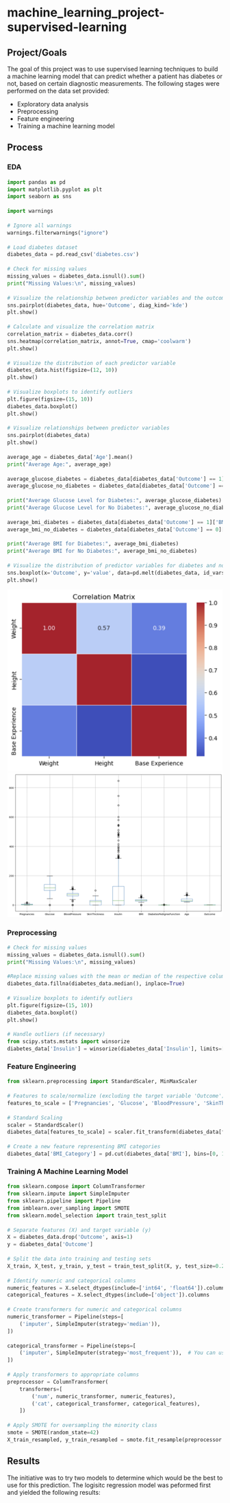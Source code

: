 # machine_learning_project-supervised-learning

## Project/Goals
The goal of this project was to use supervised learning techniques to build a machine learning model that can predict whether a patient has diabetes or not, based on certain diagnostic measurements. The following stages were performed on the data set provided:
- Exploratory data analysis
- Preprocessing
- Feature engineering
- Training a machine learning model


## Process
### EDA

``` python
import pandas as pd
import matplotlib.pyplot as plt
import seaborn as sns

import warnings

# Ignore all warnings
warnings.filterwarnings("ignore")

# Load diabetes dataset
diabetes_data = pd.read_csv('diabetes.csv')

# Check for missing values
missing_values = diabetes_data.isnull().sum()
print("Missing Values:\n", missing_values)

# Visualize the relationship between predictor variables and the outcome variable
sns.pairplot(diabetes_data, hue='Outcome', diag_kind='kde')
plt.show()

# Calculate and visualize the correlation matrix
correlation_matrix = diabetes_data.corr()
sns.heatmap(correlation_matrix, annot=True, cmap='coolwarm')
plt.show()

# Visualize the distribution of each predictor variable
diabetes_data.hist(figsize=(12, 10))
plt.show()

# Visualize boxplots to identify outliers
plt.figure(figsize=(15, 10))
diabetes_data.boxplot()
plt.show()

# Visualize relationships between predictor variables
sns.pairplot(diabetes_data)
plt.show()

average_age = diabetes_data['Age'].mean()
print("Average Age:", average_age)

average_glucose_diabetes = diabetes_data[diabetes_data['Outcome'] == 1]['Glucose'].mean()
average_glucose_no_diabetes = diabetes_data[diabetes_data['Outcome'] == 0]['Glucose'].mean()

print("Average Glucose Level for Diabetes:", average_glucose_diabetes)
print("Average Glucose Level for No Diabetes:", average_glucose_no_diabetes)

average_bmi_diabetes = diabetes_data[diabetes_data['Outcome'] == 1]['BMI'].mean()
average_bmi_no_diabetes = diabetes_data[diabetes_data['Outcome'] == 0]['BMI'].mean()

print("Average BMI for Diabetes:", average_bmi_diabetes)
print("Average BMI for No Diabetes:", average_bmi_no_diabetes)

# Visualize the distribution of predictor variables for diabetes and no diabetes
sns.boxplot(x='Outcome', y='value', data=pd.melt(diabetes_data, id_vars=['Outcome']))
plt.show()
```
<img src="images/Correlation Matrix.png" alt="Notebook">

<img src="images/Boxplot for Outliers.png" alt="Notebook">

### Preprocessing

``` python
# Check for missing values
missing_values = diabetes_data.isnull().sum()
print("Missing Values:\n", missing_values)

#Replace missing values with the mean or median of the respective columns:
diabetes_data.fillna(diabetes_data.median(), inplace=True)

# Visualize boxplots to identify outliers
plt.figure(figsize=(15, 10))
diabetes_data.boxplot()
plt.show()

# Handle outliers (if necessary)
from scipy.stats.mstats import winsorize
diabetes_data['Insulin'] = winsorize(diabetes_data['Insulin'], limits=[0.05, 0.05])
```


### Feature Engineering

``` python
from sklearn.preprocessing import StandardScaler, MinMaxScaler

# Features to scale/normalize (excluding the target variable 'Outcome')
features_to_scale = ['Pregnancies', 'Glucose', 'BloodPressure', 'SkinThickness', 'Insulin', 'BMI', 'DiabetesPedigreeFunction', 'Age']

# Standard Scaling
scaler = StandardScaler()
diabetes_data[features_to_scale] = scaler.fit_transform(diabetes_data[features_to_scale])

# Create a new feature representing BMI categories
diabetes_data['BMI_Category'] = pd.cut(diabetes_data['BMI'], bins=[0, 18.5, 24.9, 29.9, 100], labels=['Underweight', 'Normal', 'Overweight', 'Obese'])
```

### Training A Machine Learning Model
``` python
from sklearn.compose import ColumnTransformer
from sklearn.impute import SimpleImputer
from sklearn.pipeline import Pipeline
from imblearn.over_sampling import SMOTE
from sklearn.model_selection import train_test_split

# Separate features (X) and target variable (y)
X = diabetes_data.drop('Outcome', axis=1)
y = diabetes_data['Outcome']

# Split the data into training and testing sets
X_train, X_test, y_train, y_test = train_test_split(X, y, test_size=0.2, random_state=42)

# Identify numeric and categorical columns
numeric_features = X.select_dtypes(include=['int64', 'float64']).columns
categorical_features = X.select_dtypes(include=['object']).columns

# Create transformers for numeric and categorical columns
numeric_transformer = Pipeline(steps=[
    ('imputer', SimpleImputer(strategy='median')),
])

categorical_transformer = Pipeline(steps=[
    ('imputer', SimpleImputer(strategy='most_frequent')),  # You can use other strategies for categorical data
])

# Apply transformers to appropriate columns
preprocessor = ColumnTransformer(
    transformers=[
        ('num', numeric_transformer, numeric_features),
        ('cat', categorical_transformer, categorical_features),
    ])

# Apply SMOTE for oversampling the minority class
smote = SMOTE(random_state=42)
X_train_resampled, y_train_resampled = smote.fit_resample(preprocessor.fit_transform(X_train), y_train)
```

## Results

The initiative was to try two models to determine which would be the best to use for this prediction. The logisitc regression model was peformed first and yielded the following results:







